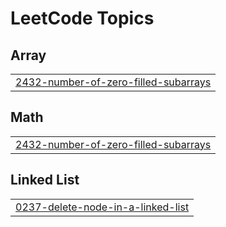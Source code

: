

<!---LeetCode Topics Start-->
# LeetCode Topics
## Array
|  |
| ------- |
| [2432-number-of-zero-filled-subarrays](https://github.com/solomon-2105/Leetcode-problems/tree/master/2432-number-of-zero-filled-subarrays) |
## Math
|  |
| ------- |
| [2432-number-of-zero-filled-subarrays](https://github.com/solomon-2105/Leetcode-problems/tree/master/2432-number-of-zero-filled-subarrays) |
## Linked List
|  |
| ------- |
| [0237-delete-node-in-a-linked-list](https://github.com/solomon-2105/Leetcode-problems/tree/master/0237-delete-node-in-a-linked-list) |
<!---LeetCode Topics End-->